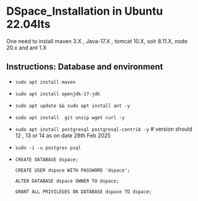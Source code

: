 # DSpace_Installation in Ubuntu 22.04lts

 One need to install maven 3.X , Java-17.X , tomcat 10.X, solr 8.11.X, node 20.x and ant 1.X

 ## Instructions: Database and environment 
 -   `sudo apt install maven`
 -   `sudo apt install openjdk-17-jdk`
 -   `sudo apt update && sudo apt install ant -y`
 -   `sudo apt install  git unzip wget curl -y`
 -   `sudo apt install postgresql postgresql-contrib -y`  # version should 12 , 13 or 14 as on date 28th Feb 2025
 -   `sudo -i -u postgres psql`
 -   `CREATE DATABASE dspace;`
   
     `CREATE USER dspace WITH PASSWORD 'dspace';`
    
     `ALTER DATABASE dspace OWNER TO dspace;`
    
     `GRANT ALL PRIVILEGES ON DATABASE dspace TO dspace;`


